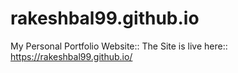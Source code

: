 # rakeshbal99.github.io
My Personal Portfolio Website:: The Site is live here:: https://rakeshbal99.github.io/
